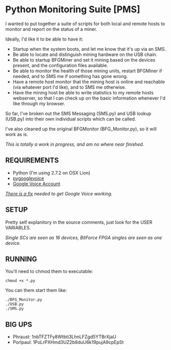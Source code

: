 Python Monitoring Suite [PMS]
=============================

I wanted to put together a suite of scripts for both local and remote hosts to monitor and report on the status of a miner.

Ideally, I'd like it to be able to have it:

* Startup when the system boots, and let me know that it's up via an SMS.
* Be able to locate and distinguish mining hardware on the USB chain.
* Be able to startup BFGMiner and set it mining based on the devices present, and the configuration files available.
* Be able to monitor the health of those mining units, restart BFGMiner if needed, and to SMS me if something has gone wrong.
* Have a remote host monitor that the mining host is online and reachable (via whatever port I'd like), and to SMS me otherwise.
* Have the mining host be able to write statistics to my remote hosts webserver, so that I can check up on the basic information whenever I'd like through my browser.

So far, I've broken out the SMS Messaging (SMS.py) and USB lookup (USB.py) into their own individual scripts which can be called.

I've also cleaned up the original BFGMonitor (BFG_Monitor.py), so it will work as is.

*This is totally a work in progress, and am no where near finished.*

REQUIREMENTS
------------

* Python (I'm using 2.7.2 on OSX Lion)
* [pygooglevoice](https://code.google.com/p/pygooglevoice/)
* [Google Voice Account](https://voice.google.com)

*[There is a fix](https://code.google.com/r/bwpayne-pygooglevoice-auth-fix/source/checkout) needed to get Google Voice working.*

SETUP
-----

Pretty self explanitory in the source comments, just look for the USER VARIABLES.

*Single SCs are seen as 16 devices, BitForce FPGA singles are seen as one device.*


RUNNING
-------

You'll need to chmod them to executable:

    chmod +x *.py

You can them start them like:

    ./BFG_Monitor.py
    ./USB.py
    ./SMS.py

BIG UPS
-------

* Phraust: 1nbTFZTFy8Wtbti3LhnLFZgd5YTBrXjaU
* Porlpaul: 1PoLrPXHmd3UZ2b8duU6k19pujA9cpEpSt
